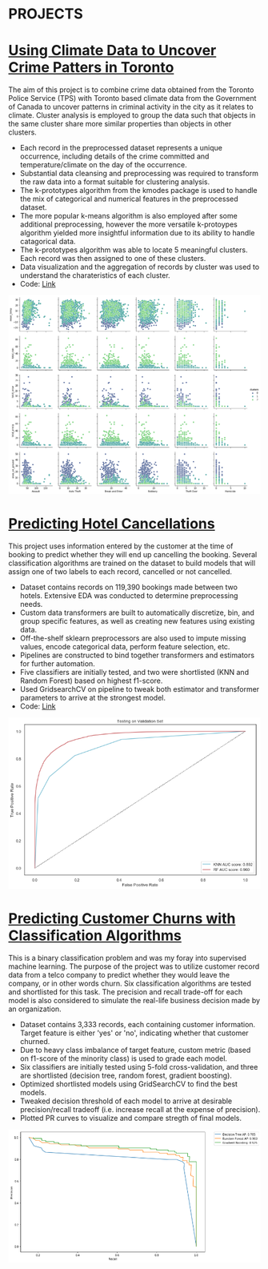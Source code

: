 # PROJECTS

# [Using Climate Data to Uncover Crime Patters in Toronto](https://github.com/calvinchoi21/toronto-crime-clustering)

The aim of this project is to combine crime data obtained from the Toronto Police Service (TPS) with Toronto based climate data from the Government of Canada to uncover patterns in criminal activity in the city as it relates to climate. Cluster analysis is employed to group the data such that objects in the same cluster share more similar properties than objects in other clusters.

- Each record in the preprocessed dataset represents a unique occurrence, including details of the crime committed and temperature/climate on the day of the occurrence.
- Substantial data cleansing and preprocessing was required to transform the raw data into a format suitable for clustering analysis.
- The k-prototypes algorithm from the kmodes package is used to handle the mix of categorical and numerical features in the preprocessed dataset. 
- The more popular k-means algorithm is also employed after some additional preprocessing, however the more versatile k-protoypes algorithm yielded more insightful information due to its ability to handle catagorical data.
- The k-prototypes algorithm was able to locate 5 meaningful clusters. Each record was then assigned to one of these clusters.
- Data visualization and the aggregation of records by cluster was used to understand the charateristics of each cluster. 
- Code: [Link](https://github.com/calvinchoi21/toronto-crime-clustering/blob/master/Toronto_Crime.ipynb)

![](/images/download.png)

# [Predicting Hotel Cancellations](https://github.com/calvinchoi21/predicting-booking-cancellations)

This project uses information entered by the customer at the time of booking to predict whether they will end up cancelling the booking. Several classification algorithms are trained on the dataset to build models that will assign one of two labels to each record, cancelled or not cancelled. 

- Dataset contains records on 119,390 bookings made between two hotels. Extensive EDA was conducted to determine preprocessing needs.
- Custom data transformers are built to automatically discretize, bin, and group specific features, as well as creating new features using existing data. 
- Off-the-shelf sklearn preprocessors are also used to impute missing values, encode categorical data, perform feature selection, etc. 
- Pipelines are constructed to bind together transformers and estimators for further automation. 
- Five classifiers are initially tested, and two were shortlisted (KNN and Random Forest) based on highest f1-score. 
- Used GridsearchCV on pipeline to tweak both estimator and transformer parameters to arrive at the strongest model.
- Code: [Link](https://github.com/calvinchoi21/predicting-booking-cancellations/blob/master/Predicting_cancellations.ipynb) 

![](/images/predicting_cancellations.png)

# [Predicting Customer Churns with Classification Algorithms](https://github.com/calvinchoi21/predicting-customer-churn/blob/master/Classification_Customer_Churn.ipynb)

This is a binary classification problem and was my foray into supervised machine learning. The purpose of the project was to utilize customer record data from a telco company to predict whether they would leave the company, or in other words churn. Six classification algorithms are tested and shortlisted for this task. The precision and recall trade-off for each model is also considered to simulate the real-life business decision made by an organization. 

- Dataset contains 3,333 records, each containing customer information. Target feature is either 'yes' or 'no', indicating whether that customer churned. 
- Due to heavy class imbalance of target feature, custom metric (based on f1-score of the minority class) is used to grade each model. 
- Six classifiers are initially tested using 5-fold cross-validation, and three are shortlisted (decision tree, random forest, gradient boosting). 
- Optimized shortlisted models using GridSearchCV to find the best models. 
- Tweaked decision threshold of each model to arrive at desirable precision/recall tradeoff (i.e. increase recall at the expense of precision). 
- Plotted PR curves to visualize and compare stregth of final models.  

![](/images/pr%20curve.png)

